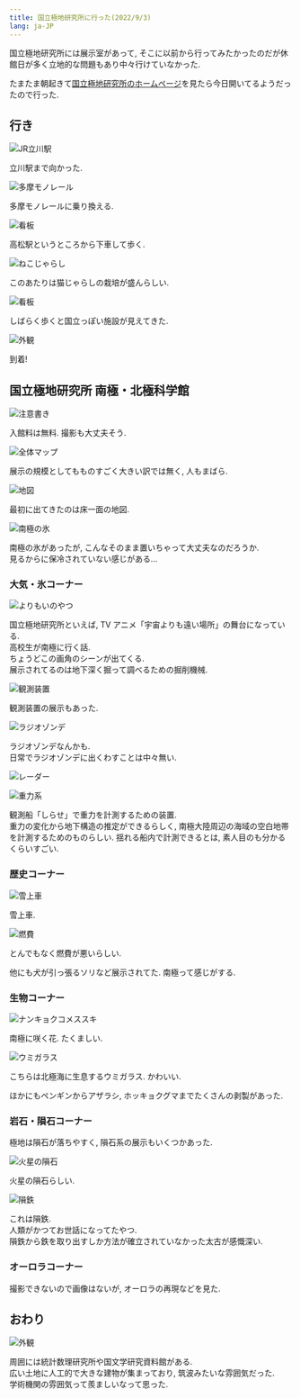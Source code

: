```yaml
---
title: 国立極地研究所に行った(2022/9/3)
lang: ja-JP
---
```


国立極地研究所には展示室があって, そこに以前から行ってみたかったのだが休館日が多く立地的な問題もあり中々行けていなかった.

たまたま朝起きて[国立極地研究所のホームページ](https://www.nipr.ac.jp/science-museum/)を見たら今日開いてるようだったので行った.

## 行き

![JR立川駅](/img/articles/nipr/DSCF3538.jpg)

立川駅まで向かった.

![多摩モノレール](/img/articles/nipr/DSCF3543.jpg)

多摩モノレールに乗り換える.

![看板](/img/articles/nipr/DSCF3546.jpg)

高松駅というところから下車して歩く.

![ねこじゃらし](/img/articles/nipr/DSCF3547.jpg)

このあたりは猫じゃらしの栽培が盛んらしい.

![看板](/img/articles/nipr/DSCF3550.jpg)

しばらく歩くと国立っぽい施設が見えてきた.

![外観](/img/articles/nipr/DSCF3586.jpg)

到着!

## 国立極地研究所 南極・北極科学館

![注意書き](/img/articles/nipr/DSCF3553.jpg)

入館料は無料. 撮影も大丈夫そう.

![全体マップ](/img/articles/nipr/DSCF3555.jpg)

展示の規模としてもものすごく大きい訳では無く, 人もまばら.

![地図](/img/articles/nipr/DSCF3554.jpg)

最初に出てきたのは床一面の地図.

![南極の氷](/img/articles/nipr/DSCF3556.jpg)

南極の氷があったが, こんなそのまま置いちゃって大丈夫なのだろうか.  
見るからに保冷されていない感じがある…

### 大気・氷コーナー

![よりもいのやつ](/img/articles/nipr/DSCF3558.jpg)

国立極地研究所といえば, TV アニメ「宇宙よりも遠い場所」の舞台になっている.  
高校生が南極に行く話.  
ちょうどこの画角のシーンが出てくる.  
展示されてるのは地下深く掘って調べるための掘削機械.

![観測装置](/img/articles/nipr/DSCF3559.jpg)

観測装置の展示もあった.

![ラジオゾンデ](/img/articles/nipr/DSCF3562.jpg)

ラジオゾンデなんかも.  
日常でラジオゾンデに出くわすことは中々無い.

![レーダー](/img/articles/nipr/DSCF3570.jpg)

![重力系](/img/articles/nipr/DSCF3582.jpg)

観測船「しらせ」で重力を計測するための装置.  
重力の変化から地下構造の推定ができるらしく, 南極大陸周辺の海域の空白地帯を計測するためのものらしい. 揺れる船内で計測できるとは, 素人目のも分かるくらいすごい.

### 歴史コーナー

![雪上車](/img/articles/nipr/DSCF3564.jpg)

雪上車.

![燃費](/img/articles/nipr/DSCF3567.jpg)

とんでもなく燃費が悪いらしい.

他にも犬が引っ張るソリなど展示されてた. 南極って感じがする.

### 生物コーナー

![ナンキョクコメススキ](/img/articles/nipr/DSCF3572.jpg)

南極に咲く花. たくましい.

![ウミガラス](/img/articles/nipr/DSCF3574.jpg)

こちらは北極海に生息するウミガラス. かわいい.

ほかにもペンギンからアザラシ, ホッキョクグマまでたくさんの剥製があった.

### 岩石・隕石コーナー

極地は隕石が落ちやすく, 隕石系の展示もいくつかあった.

![火星の隕石](/img/articles/nipr/DSCF3576.jpg)

火星の隕石らしい.

![隕鉄](/img/articles/nipr/DSCF3578.jpg)

これは隕鉄.  
人類がかつてお世話になってたやつ.  
隕鉄から鉄を取り出すしか方法が確立されていなかった太古が感慨深い.

### オーロラコーナー

撮影できないので画像はないが, オーロラの再現などを見た.

## おわり

![外観](/img/articles/nipr/DSCF3589.jpg)

周囲には統計数理研究所や国文学研究資料館がある.  
広い土地に人工的で大きな建物が集まっており, 筑波みたいな雰囲気だった.  
学術機関の雰囲気って羨ましいなって思った.
